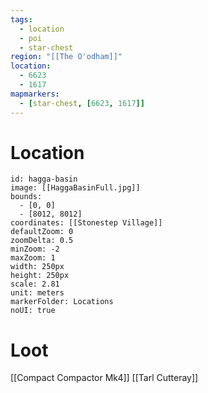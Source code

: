 ```yaml
---
tags:
  - location
  - poi
  - star-chest
region: "[[The O'odham]]"
location:
  - 6623
  - 1617
mapmarkers:
  - [star-chest, [6623, 1617]]
---
```

# Location
```leaflet
id: hagga-basin
image: [[HaggaBasinFull.jpg]]
bounds:
  - [0, 0]
  - [8012, 8012]
coordinates: [[Stonestep Village]]
defaultZoom: 0
zoomDelta: 0.5
minZoom: -2
maxZoom: 1
width: 250px
height: 250px
scale: 2.81
unit: meters
markerFolder: Locations
noUI: true
```
# Loot
[[Compact Compactor Mk4]]
[[Tarl Cutteray]]